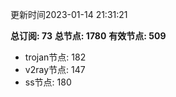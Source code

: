 更新时间2023-01-14 21:31:21

**总订阅: 73**
**总节点: 1780**
**有效节点: 509**
- trojan节点: 182
- v2ray节点: 147
- ss节点: 180
